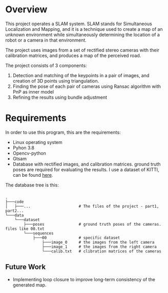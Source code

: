 # Overview
This project operates a SLAM system. SLAM stands for Simultaneous Localization and Mapping, and it is a technique used to create a map of an unknown environment while simultaneously determining the location of a robot or a camera in that environment.

The project uses images from a set of rectified stereo cameras with their calibration matrices, and produces a map of the perceived road.

The project consists of 3 components:
1. Detection and matching of the keypoints in a pair of images, and creation of 3D points using triangulation.
2. Finding the pose of each pair of cameras using Ransac algorithm with PnP as inner model
3. Refining the results using bundle adjustment

# Requirements
In order to use this program, this are the requirements:
* Linux operating system
* Pyhon 3.8
* Opencv-python
* Gtsam
* Database with rectified images, and calibration matrices. ground truth poses are required for evaluating the results. I use a dataset of KITTI, can be found [here](https://www.cvlibs.net/datasets/kitti/eval_odometry.php). 

The database tree is this:
###

    .
    ├───code
    │   ├───...                     # The files of the project - part1, part2...
    └───data
        └───dataset
            ├───poses               # ground truth poses of the cameras. files like 00.txt 
            └───sequences
                ├───00              # specific dataset
                    ├───image_0     # the images from the left camera
                    ├───image_1     # the images from the right camera
                    └───calib.txt   # clibration matrices of the cameras

## Future Work
- Implementing loop closure to improve long-term consistency of the generated map.

